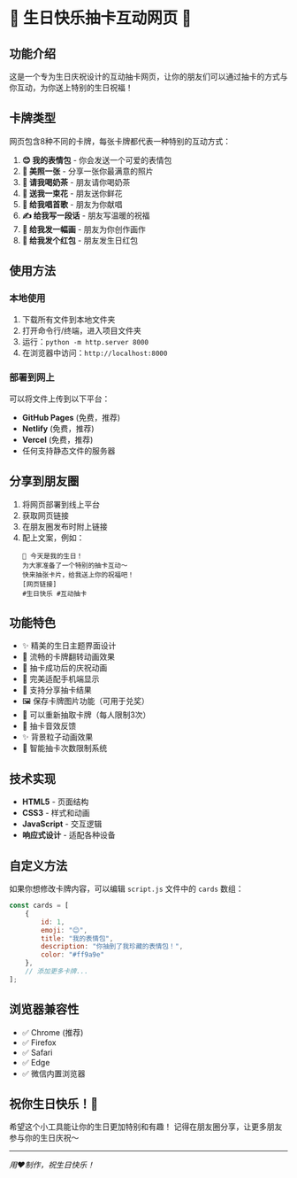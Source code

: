 # 🎂 生日快乐抽卡互动网页 🎂

## 功能介绍

这是一个专为生日庆祝设计的互动抽卡网页，让你的朋友们可以通过抽卡的方式与你互动，为你送上特别的生日祝福！

## 卡牌类型

网页包含8种不同的卡牌，每张卡牌都代表一种特别的互动方式：

1. **😊 我的表情包** - 你会发送一个可爱的表情包
2. **📸 美照一张** - 分享一张你最满意的照片  
3. **🧋 请我喝奶茶** - 朋友请你喝奶茶
4. **💐 送我一束花** - 朋友送你鲜花
5. **🎵 给我唱首歌** - 朋友为你献唱
6. **✍️ 给我写一段话** - 朋友写温暖的祝福
7. **🎨 给我发一幅画** - 朋友为你创作画作
8. **🧧 给我发个红包** - 朋友发生日红包

## 使用方法

### 本地使用
1. 下载所有文件到本地文件夹
2. 打开命令行/终端，进入项目文件夹
3. 运行：`python -m http.server 8000`
4. 在浏览器中访问：`http://localhost:8000`

### 部署到网上
可以将文件上传到以下平台：
- **GitHub Pages** (免费，推荐)
- **Netlify** (免费，推荐) 
- **Vercel** (免费，推荐)
- 任何支持静态文件的服务器

## 分享到朋友圈

1. 将网页部署到线上平台
2. 获取网页链接
3. 在朋友圈发布时附上链接
4. 配上文案，例如：
   ```
   🎉 今天是我的生日！
   为大家准备了一个特别的抽卡互动～
   快来抽张卡片，给我送上你的祝福吧！
   [网页链接]
   #生日快乐 #互动抽卡
   ```

## 功能特色

- ✨ 精美的生日主题界面设计
- 🎴 流畅的卡牌翻转动画效果
- 🎊 抽卡成功后的庆祝动画
- 📱 完美适配手机端显示
- 💝 支持分享抽卡结果
- 🖼️ 保存卡牌图片功能（可用于兑奖）
- 🔄 可以重新抽取卡牌（每人限制3次）
- 🎵 抽卡音效反馈
- ✨ 背景粒子动画效果
- 🎯 智能抽卡次数限制系统

## 技术实现

- **HTML5** - 页面结构
- **CSS3** - 样式和动画
- **JavaScript** - 交互逻辑
- **响应式设计** - 适配各种设备

## 自定义方法

如果你想修改卡牌内容，可以编辑 `script.js` 文件中的 `cards` 数组：

```javascript
const cards = [
    {
        id: 1,
        emoji: "😊",
        title: "我的表情包",
        description: "你抽到了我珍藏的表情包！",
        color: "#ff9a9e"
    },
    // 添加更多卡牌...
];
```

## 浏览器兼容性

- ✅ Chrome (推荐)
- ✅ Firefox  
- ✅ Safari
- ✅ Edge
- ✅ 微信内置浏览器

## 祝你生日快乐！🎈

希望这个小工具能让你的生日更加特别和有趣！
记得在朋友圈分享，让更多朋友参与你的生日庆祝～

---

*用❤️制作，祝生日快乐！*
